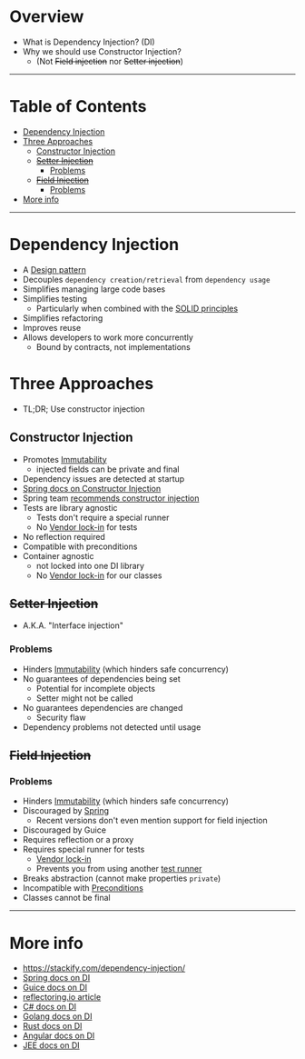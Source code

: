 # Overview
- What is Dependency Injection? (DI)
- Why we should use Constructor Injection? 
    - (Not ~~Field injection~~ nor ~~Setter injection~~)


--------
# Table of Contents
- [Dependency Injection](#dependency-injection)
- [Three Approaches](#three-approaches)
  * [Constructor Injection](#constructor-injection)
  * [~~Setter Injection~~](#setter-injection)
    + [Problems](#problems)
  * [~~Field Injection~~](#field-injection)
    + [Problems](#problems)
- [More info](#more-info)


--------
# Dependency Injection
- A [Design pattern](https://en.wikipedia.org/wiki/Dependency_injection#:~:text=In%20software%20engineering%2C%20dependency%20injection,object%20is%20called%20a%20service.)
- Decouples `dependency creation/retrieval` from `dependency usage`
- Simplifies managing large code bases
- Simplifies testing
    - Particularly when combined with the [SOLID principles](https://www.digitalocean.com/community/conceptual_articles/s-o-l-i-d-the-first-five-principles-of-object-oriented-design)
- Simplifies refactoring
- Improves reuse
- Allows developers to work more concurrently
  - Bound by contracts, not implementations


# Three Approaches
- TL;DR; Use constructor injection

## Constructor Injection
- Promotes [Immutability](./immutability.md)
  - injected fields can be private and final
- Dependency issues are detected at startup
- [Spring docs on Constructor Injection](https://docs.spring.io/spring-framework/docs/current/reference/html/core.html#beans-constructor-injection)
- Spring team [recommends constructor injection](https://docs.spring.io/spring-framework/docs/current/reference/html/core.html#beans-setter-injection)
- Tests are library agnostic
  - Tests don't require a special runner
  - No [Vendor lock-in](https://en.wikipedia.org/wiki/Vendor_lock-in) for tests
- No reflection required
- Compatible with preconditions
- Container agnostic
  - not locked into one DI library
  - No [Vendor lock-in](https://en.wikipedia.org/wiki/Vendor_lock-in) for our classes


## ~~Setter Injection~~
- A.K.A. "Interface injection"
### Problems
- Hinders [Immutability](./immutability.md) (which hinders safe concurrency)
- No guarantees of dependencies being set
    - Potential for incomplete objects
    - Setter might not be called
- No guarantees dependencies are changed
    - Security flaw
- Dependency problems not detected until usage  


## ~~Field Injection~~
### Problems
- Hinders [Immutability](./immutability.md) (which hinders safe concurrency)
- Discouraged by [Spring](https://docs.spring.io/spring-framework/docs/current/reference/html/core.html#beans-setter-injection)
    - Recent versions don't even mention support for field injection
- Discouraged by Guice
- Requires reflection or a proxy 
- Requires special runner for tests
    - [Vendor lock-in](https://en.wikipedia.org/wiki/Vendor_lock-in)
    - Prevents you from using another [test runner](https://junit.org/junit4/javadoc/4.13/org/junit/runner/Runner.html)
- Breaks abstraction (cannot make properties `private`)
- Incompatible with [Preconditions](./preconditions.md)
- Classes cannot be final


--------
# More info
- https://stackify.com/dependency-injection/
- [Spring docs on DI](https://docs.spring.io/spring-framework/docs/current/reference/html/core.html#beans-factory-collaborators)
- [Guice docs on DI](https://github.com/google/guice/wiki/Motivation) 
- [reflectoring.io article](https://reflectoring.io/constructor-injection/)
- [C# docs on DI](https://docs.microsoft.com/en-us/aspnet/core/fundamentals/dependency-injection?view=aspnetcore-5.0)
- [Golang docs on DI](https://github.com/google/wire)
- [Rust docs on DI](https://docs.rs/inject/0.1.3/inject/)
- [Angular docs on DI](https://angular.io/guide/dependency-injection)
- [JEE docs on DI](https://docs.oracle.com/javaee/6/tutorial/doc/giwhl.html)
